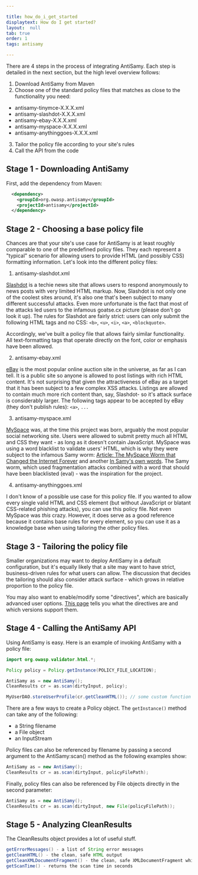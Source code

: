 ```yaml
---

title: how_do_i_get_started
displaytext: How do I get started?
layout:  null
tab: true
order: 1
tags: antisamy

---
```


There are 4 steps in the process of integrating AntiSamy. Each step is detailed in the next section, but the high level overview follows:

1. Download AntiSamy from Maven
2. Choose one of the standard policy files that matches as close to the functionality you need:
* antisamy-tinymce-X.X.X.xml
* antisamy-slashdot-X.X.X.xml
* antisamy-ebay-X.X.X.xml
* antisamy-myspace-X.X.X.xml
* antisamy-anythinggoes-X.X.X.xml
3. Tailor the policy file according to your site's rules
4. Call the API from the code

## Stage 1 - Downloading AntiSamy
First, add the dependency from Maven:

```XML
  <dependency>
    <groupId>org.owasp.antisamy</groupId>
    <projectId>antisamy</projectId>
  </dependency>
```

## Stage 2 - Choosing a base policy file
Chances are that your site's use case for AntiSamy is at least roughly comparable to one of the predefined 
policy files. They each represent a "typical" scenario for allowing users to provide HTML (and possibly CSS) 
formatting information. Let's look into the different policy files:

1) antisamy-slashdot.xml

[Slashdot](https://slashdot.org/) is a techie news site that allows users to respond anonymously to news 
posts with very limited HTML markup. Now, Slashdot is not only one of the coolest sites around, it's also 
one that's been subject to many different successful attacks. Even more unfortunate is the fact that most 
of the attacks led users to the infamous goatse.cx picture (please don't go look it up). The rules for 
Slashdot are fairly strict: users can only submit the following HTML tags and no CSS: `<b>`, `<u>`, `<i>`, 
`<a>`, `<blockquote>`.

Accordingly, we've built a policy file that allows fairly similar functionality. All text-formatting tags 
that operate directly on the font, color or emphasis have been allowed.

2) antisamy-ebay.xml

[eBay](https://www.ebay.com/) is the most popular online auction site in the universe, as far as I can tell. 
It is a public site so anyone is allowed to post listings with rich HTML content. It's not surprising that 
given the attractiveness of eBay as a target that it has been subject to a few complex XSS attacks. Listings 
are allowed to contain much more rich content than, say, Slashdot- so it's attack surface is considerably 
larger. The following tags appear to be accepted by eBay (they don't publish rules): `<a>`, `...`

3) antisamy-myspace.xml

[MySpace](https://myspace.com/) was, at the time this project was born, arguably the most popular social 
networking site. Users were allowed to submit pretty much all HTML and CSS they want - as long as it doesn't 
contain JavaScript. MySpace was using a word blacklist to validate users' HTML, which is why they were subject 
to the infamous Samy worm: 
[Article: The MySpace Worm that Changed the Internet Forever](https://www.vice.com/en_us/article/wnjwb4/the-myspace-worm-that-changed-the-internet-forever)
and another [In Samy's own words](https://samy.pl/myspace/). The Samy worm, which used fragmentation attacks combined 
with a word that should have been blacklisted (eval) - was the inspiration for the project.

4) antisamy-anythinggoes.xml

I don't know of a possible use case for this policy file. If you wanted to allow every single valid HTML 
and CSS element (but without JavaScript or blatant CSS-related phishing attacks), you can use this policy 
file. Not even MySpace was _this_ crazy. However, it does serve as a good reference because it contains base 
rules for every element, so you can use it as a knowledge base when using tailoring the other policy files.

## Stage 3 - Tailoring the policy file
Smaller organizations may want to deploy AntiSamy in a default configuration, but it's equally likely that 
a site may want to have strict, business-driven rules for what users can allow. The discussion that decides 
the tailoring should also consider attack surface - which grows in relative proportion to the policy file.

You may also want to enable/modify some "directives", which are basically advanced user options.
[This page](https://github.com/nahsra/antisamy/wiki/AntiSamy-Directives) tells you what the directives are and which
versions support them.

## Stage 4 - Calling the AntiSamy API
Using AntiSamy is easy. Here is an example of invoking AntiSamy with a policy file:

```Java
import org.owasp.validator.html.*;

Policy policy = Policy.getInstance(POLICY_FILE_LOCATION);

AntiSamy as = new AntiSamy();
CleanResults cr = as.scan(dirtyInput, policy);

MyUserDAO.storeUserProfile(cr.getCleanHTML()); // some custom function
```

There are a few ways to create a Policy object. The `getInstance()` method can take any of the following:
* a String filename
* a File object
* an InputStream

Policy files can also be referenced by filename by passing a second argument to the AntiSamy:scan() 
method as the following examples show:

```Java
AntiSamy as = new AntiSamy();
CleanResults cr = as.scan(dirtyInput, policyFilePath);
```

Finally, policy files can also be referenced by File objects directly in the second parameter:

```Java
AntiSamy as = new AntiSamy();
CleanResults cr = as.scan(dirtyInput, new File(policyFilePath));
```

## Stage 5 - Analyzing CleanResults
The CleanResults object provides a lot of useful stuff.

```Java
getErrorMessages() - a list of String error messages
getCleanHTML() - the clean, safe HTML output
getCleanXMLDocumentFragment() - the clean, safe XMLDocumentFragment which is reflected in getCleanHTML()
getScanTime() - returns the scan time in seconds
```
